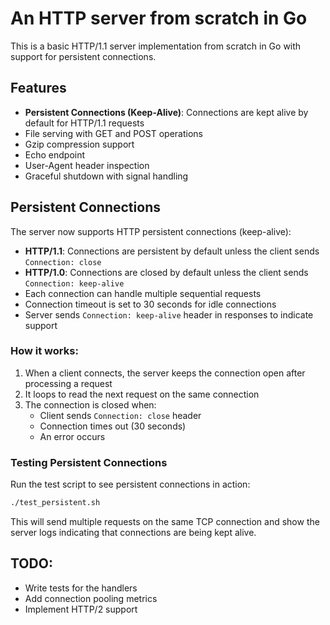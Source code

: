 # An HTTP server from scratch in Go

This is a basic HTTP/1.1 server implementation from scratch in Go with support for persistent connections.

## Features

- **Persistent Connections (Keep-Alive)**: Connections are kept alive by default for HTTP/1.1 requests
- File serving with GET and POST operations
- Gzip compression support
- Echo endpoint
- User-Agent header inspection
- Graceful shutdown with signal handling

## Persistent Connections

The server now supports HTTP persistent connections (keep-alive):

- **HTTP/1.1**: Connections are persistent by default unless the client sends `Connection: close`
- **HTTP/1.0**: Connections are closed by default unless the client sends `Connection: keep-alive`
- Each connection can handle multiple sequential requests
- Connection timeout is set to 30 seconds for idle connections
- Server sends `Connection: keep-alive` header in responses to indicate support

### How it works:

1. When a client connects, the server keeps the connection open after processing a request
2. It loops to read the next request on the same connection
3. The connection is closed when:
   - Client sends `Connection: close` header
   - Connection times out (30 seconds)
   - An error occurs

### Testing Persistent Connections

Run the test script to see persistent connections in action:

```bash
./test_persistent.sh
```

This will send multiple requests on the same TCP connection and show the server logs indicating that connections are being kept alive.

## TODO:
- Write tests for the handlers
- Add connection pooling metrics
- Implement HTTP/2 support
